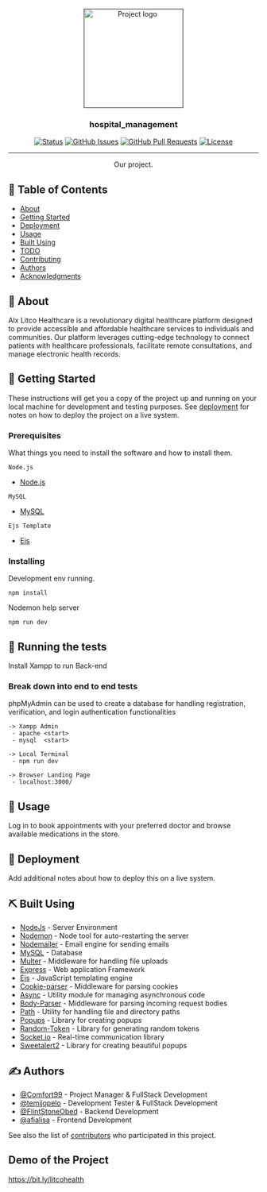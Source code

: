 <p align="center">
  <a href="" rel="noopener">
 <img width=200px height=200px src="https://i.imgur.com/6wj0hh6.jpg" alt="Project logo"></a>
</p>

<h3 align="center">hospital_management</h3>

<div align="center">

[![Status](https://img.shields.io/badge/status-active-success.svg)]()
[![GitHub Issues](https://img.shields.io/github/issues/kylelobo/The-Documentation-Compendium.svg)](https://github.com/kylelobo/The-Documentation-Compendium/issues)
[![GitHub Pull Requests](https://img.shields.io/github/issues-pr/kylelobo/The-Documentation-Compendium.svg)](https://github.com/kylelobo/The-Documentation-Compendium/pulls)
[![License](https://img.shields.io/badge/license-MIT-blue.svg)](/LICENSE)

</div>

---

<p align="center"> Our project.
    <br> 
</p>

## 📝 Table of Contents

- [About](#about)
- [Getting Started](#getting_started)
- [Deployment](#deployment)
- [Usage](#usage)
- [Built Using](#built_using)
- [TODO](../TODO.md)
- [Contributing](../CONTRIBUTING.md)
- [Authors](#authors)
- [Acknowledgments](#acknowledgement)

## 🧐 About <a name = "about"></a>

Alx Litco Healthcare is a revolutionary digital healthcare platform designed to provide accessible and affordable healthcare services to individuals and communities. Our platform leverages cutting-edge technology to connect patients with healthcare professionals, facilitate remote consultations, and manage electronic health records.

## 🏁 Getting Started <a name = "getting_started"></a>

These instructions will get you a copy of the project up and running on your local machine for development and testing purposes. See [deployment](#deployment) for notes on how to deploy the project on a live system.

### Prerequisites

What things you need to install the software and how to install them.

```
Node.js
```
- [Node.js](https://nodejs.org/en/)
```
MySQL
```
- [MySQL](https://dev.mysql.com/downloads/)
```
Ejs Template
```
- [Ejs](https://ejs.co/)

### Installing

Development env running.

```
npm install
```

Nodemon help server

```
npm run dev
```


## 🔧 Running the tests <a name = "tests"></a>

Install Xampp to run Back-end

### Break down into end to end tests

phpMyAdmin can be used to create a database for handling registration, verification, and login authentication functionalities 

```
-> Xampp Admin
 - apache <start>
 - mysql  <start>

-> Local Terminal
 - npm run dev

-> Browser Landing Page
 - localhost:3000/
```


## 🎈 Usage <a name="usage"></a>

Log in to book appointments with your preferred doctor and browse available medications in the store.

## 🚀 Deployment <a name = "deployment"></a>

Add additional notes about how to deploy this on a live system.

## ⛏️ Built Using <a name = "built_using"></a>

- [NodeJs](https://nodejs.org/en/) - Server Environment
- [Nodemon](https://www.npmjs.com/package/nodemon) - Node tool for auto-restarting the server
- [Nodemailer](https://nodemailer.com/) - Email engine for sending emails
- [MySQL](https://dev.mysql.com/downloads/) - Database
- [Multer](https://www.npmjs.com/package/multer) - Middleware for handling file uploads
- [Express](https://expressjs.com/) - Web application Framework
- [Ejs](https://ejs.co/) -  JavaScript templating engine
- [Cookie-parser](https://www.npmjs.com/package/cookie-parser) - Middleware for parsing cookies
- [Async](https://www.npmjs.com/package/async) - Utility module for managing asynchronous code
- [Body-Parser](https://www.npmjs.com/package/body-parser) - Middleware for parsing incoming request bodies
- [Path](https://nodejs.org/api/path.html) - Utility for handling file and directory paths
- [Popups](https://www.npmjs.com/package/popups) - Library for creating popups
- [Random-Token](https://www.npmjs.com/package/random-token) - Library for generating random tokens
- [Socket.io](https://www.npmjs.com/package/socket.io/v/2.3.0) - Real-time communication library
- [Sweetalert2](https://www.npmjs.com/package/sweetalert2/v/6.6.1?activeTab=readme) - Library for creating beautiful popups

## ✍️ Authors <a name = "authors"></a>

- [@Comfort99](https://github.com/Comfort99) - Project Manager & FullStack Development
- [@temijopelo](https://github.com/temijopelo) - Development Tester & FullStack Development
- [@FlintStoneObed](https://github.com/FlintStoneObed) - Backend Development
- [@afialisa](https://github.com/afialisa) - Frontend Development

See also the list of [contributors](https://github.com/FlintStoneObed/Alx-litco_healthcare) who participated in this project.

## Demo of the Project

https://bit.ly/litcohealth
